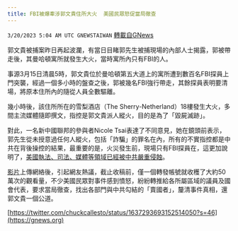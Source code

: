 ```yaml
---
title: FBI被爆牽涉郭文貴住所大火  美國民眾怒促當局徹查
---
```

`3/20/2023 5:04 AM UTC GNEWSTAIWAN` [轉載自GNews](https://gnews.org/articles/1028914)

郭文貴被捕案昨日再起波瀾，有當日目睹郭先生被捕現場的內部人士揭露，郭被帶走後，其曼哈頓寓所就發生大火，當時寓所內只有FBI的人。

  

事源3月15日清晨5時，郭文貴位於曼哈頓第五大道上的寓所遭到數百名FBI探員上門突襲，經過一個多小時的盤查之後，郭被幾名FBI強行帶走，其餘探員表明要清場，將原本住所內的隨從人員全數驅離。

  

幾小時後，該住所所在的雪梨酒店（The Sherry-Netherland）18樓發生大火，多間主流媒體隨即撰文，指控是郭文貴派人縱火，目的是為了「毀屍滅跡」。

  

對此，一名新中國聯邦的參與者Nicole Tsai表達了不同意見，她在鏡頭前表示，郭先生從未授意過任何人縱火，包括「詐騙」的罪名在內，所有的不實指控都是中共在背後操控的結果，最重要的是，火災發生前，現場只有FBI探員在，這更加說明了，[美國執法、司法、媒體等領域已經被中共嚴重侵蝕](https://gnews.org/articles/1024636)。



[影片](https://www.instagram.com/reel/Cp8yWT7gjfU/?igshid=MDJmNzVkMjY=)上傳網絡後，引起網友熱議，截止收稿前，僅一個轉發帳號就收穫了大約50萬次的觀看量，不少美國民眾對事件感到憤怒，紛紛轉推給各所屬區域的議員及國會代表，要求當局徹查，找出各部門與中共勾結的「賣國者」，釐清事件真相，還郭文貴一個公道。


[https://twitter.com/chuckcallesto/status/1637293693152514050?s=46](https://gnews.org)




